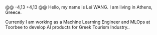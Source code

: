 @@ -4,13 +4,13 @@ Hello, my name is Lei WANG. I am living in Athens, Greece.

Currently I am working as a Machine Learning Engineer and MLOps at Toorbee to develop AI products for Greek Tourism Industry.. 


